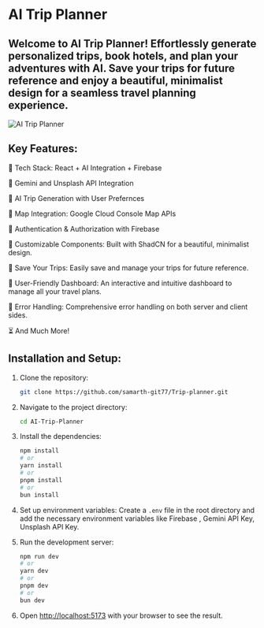 # AI Trip Planner 

## Welcome to AI Trip Planner! Effortlessly generate personalized trips, book hotels, and plan your adventures with AI. Save your trips for future reference and enjoy a beautiful, minimalist design for a seamless travel planning experience. 

![AI Trip Planner](https://github.com/user-attachments/assets/f43d4a07-0774-4518-8a3c-83ad4b62ad38)


## Key Features:
🌟 Tech Stack: React + AI Integration + Firebase

🔮 Gemini and Unsplash API Integration

🎒 AI Trip Generation with User Prefernces

📍 Map Integration: Google Cloud Console Map APIs

🔐 Authentication & Authorization with Firebase

🎨 Customizable Components: Built with ShadCN for a beautiful, minimalist design.

💾 Save Your Trips: Easily save and manage your trips for future reference.

🚀 User-Friendly Dashboard: An interactive and intuitive dashboard to manage all your travel plans.

🐞 Error Handling: Comprehensive error handling on both server and client sides.

⏳ And Much More!



## Installation and Setup:

1. Clone the repository:
    ```bash
    git clone https://github.com/samarth-git77/Trip-planner.git
    ```

2. Navigate to the project directory:
    ```bash
    cd AI-Trip-Planner
    ```

3. Install the dependencies:
    ```bash
    npm install
    # or
    yarn install
    # or
    pnpm install
    # or
    bun install
    ```

4. Set up environment variables:
    Create a `.env` file in the root directory and add the necessary environment variables like Firebase , Gemini API Key, Unsplash API Key.

5. Run the development server:
    ```bash
    npm run dev
    # or
    yarn dev
    # or
    pnpm dev
    # or
    bun dev
    ```

6. Open [http://localhost:5173](http://localhost:5173) with your browser to see the result.
